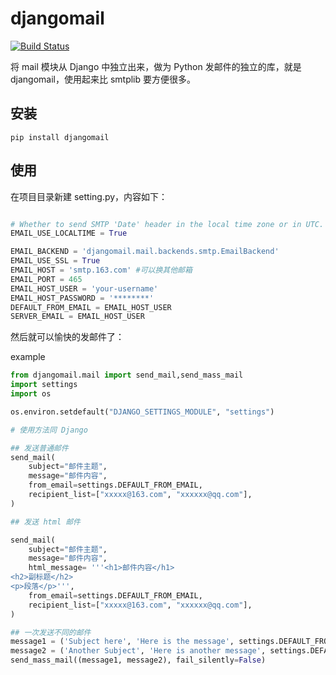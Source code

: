 
# djangomail

[![Build Status](https://travis-ci.com/somenzz/djangomail.svg?branch=main)](https://travis-ci.com/somenzz/djangomail)

将 mail 模块从 Django 中独立出来，做为 Python 发邮件的独立的库，就是 djangomail，使用起来比 smtplib 要方便很多。


## 安装

```shell
pip install djangomail
```

## 使用

在项目目录新建 setting.py，内容如下：

```python

# Whether to send SMTP 'Date' header in the local time zone or in UTC.
EMAIL_USE_LOCALTIME = True

EMAIL_BACKEND = 'djangomail.mail.backends.smtp.EmailBackend'
EMAIL_USE_SSL = True
EMAIL_HOST = 'smtp.163.com' #可以换其他邮箱
EMAIL_PORT = 465
EMAIL_HOST_USER = 'your-username'
EMAIL_HOST_PASSWORD = '********'
DEFAULT_FROM_EMAIL = EMAIL_HOST_USER
SERVER_EMAIL = EMAIL_HOST_USER


```

然后就可以愉快的发邮件了：

example 

```python
from djangomail.mail import send_mail,send_mass_mail
import settings
import os

os.environ.setdefault("DJANGO_SETTINGS_MODULE", "settings")

# 使用方法同 Django

## 发送普通邮件
send_mail(
    subject="邮件主题",
    message="邮件内容",
    from_email=settings.DEFAULT_FROM_EMAIL,
    recipient_list=["xxxxx@163.com", "xxxxxx@qq.com"],
)

## 发送 html 邮件

send_mail(
    subject="邮件主题",
    message="邮件内容",
    html_message= '''<h1>邮件内容</h1>
<h2>副标题</h2>
<p>段落</p>''',
    from_email=settings.DEFAULT_FROM_EMAIL,
    recipient_list=["xxxxx@163.com", "xxxxxx@qq.com"],
)

## 一次发送不同的邮件
message1 = ('Subject here', 'Here is the message', settings.DEFAULT_FROM_EMAIL,["xxxxx@163.com", "xxxxxx@qq.com"],)
message2 = ('Another Subject', 'Here is another message', settings.DEFAULT_FROM_EMAIL,["xxxxx@163.com", "xxxxxx@qq.com"],)
send_mass_mail((message1, message2), fail_silently=False)



```